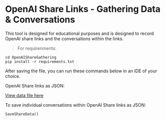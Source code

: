 # OpenAI Share Links - Gathering Data & Conversations

This tool is designed for educational purposes and is designed to record OpenAI share links and the conversations within the links.


> For requirenments:

```
cd OpenAIShareGathering
pip install -r requirements.txt
 ```

After saving the file, you can run these commands below in an IDE of your choice.

OpenAI Share links as JSON:

[View data file here](data/openai_share_data.json)

To save individual conversations within OpenAI Share links as JSON:

```
SaveShareData()
```

